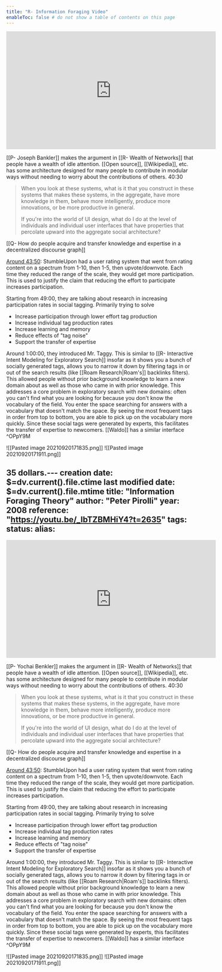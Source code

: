 ```yaml
---
title: "R- Information Foraging Video"
enableToc: false # do not show a table of contents on this page
---
```


<iframe width="560" height="315" src="https://www.youtube.com/embed/_IbTZBMHiY4?start=3622" title="YouTube video player" frameborder="0" allow="accelerometer; autoplay; clipboard-write; encrypted-media; gyroscope; picture-in-picture" allowfullscreen></iframe>

[[P- Joseph Bankler]] makes the argument in [[R- Wealth of Networks]] that people have a wealth of idle attention. [[Open source]], [[Wikipedia]], etc. has some architecture designed for many people to contribute in modular ways without needing to worry about the contributions of others. 40:30

> When you look at these systems, what is it that you construct in these systems that makes these systems, in the aggregate, have more knowledge in them, behave more intelligently, produce more innovations, or be more productive in general.
>
> If you're into the world of UI design, what do I do at the level of individuals and individual user interfaces that have properties that percolate upward into the aggregate social architecture?

[[Q- How do people acquire and transfer knowledge and expertise in a decentralized discourse graph]]

[Around 43:50](https://youtu.be/_IbTZBMHiY4?t=2635): StumbleUpon had a user rating system that went from rating content on a spectrum from 1-10, then 1-5, then upvote/downvote. Each time they reduced the range of the scale, they would get more participation. This is used to justify the claim that reducing the effort to participate increases participation. 

Starting from 49:00, they are talking about research in increasing participation rates in social tagging. Primarily trying to solve
- Increase participation through lower effort tag production
- Increase individual tag production rates
- Increase learning and memory
- Reduce effects of "tag noise"
- Support the transfer of expertise

Around 1:00:00, they introduced Mr. Taggy. This is similar to [[R- Interactive Intent Modeling for Exploratory Search]] insofar as it shows you a bunch of socially generated tags, allows you to narrow it down by filtering tags in or out of the search results (like [[Roam Research|Roam's]] backlinks filters). This allowed people without prior background knowledge to learn a new domain about as well as those who came in with prior knowledge. This addresses a core problem in exploratory search with new domains: often you can't find what you are looking for because you don't know the vocabulary of the field. You enter the space searching for answers with a vocabulary that doesn't match the space. By seeing the most frequent tags in order from top to bottom, you are able to pick up on the vocabulary more quickly. Since these social tags were generated by experts, this facilitates the transfer of expertise to newcomers. [[Waldo]] has a similar interface ^OPpY9M

![[Pasted image 20210920171835.png]]
![[Pasted image 20210920171911.png]]

35 dollars.---
creation date: $=dv.current().file.ctime
last modified date: $=dv.current().file.mtime
title: "Information Foraging Theory"
author: "Peter Pirolli"
year: 2008
reference: "https://youtu.be/_IbTZBMHiY4?t=2635"
tags: 
status: 
alias:
---


<iframe width="560" height="315" src="https://www.youtube.com/embed/_IbTZBMHiY4?start=3622" title="YouTube video player" frameborder="0" allow="accelerometer; autoplay; clipboard-write; encrypted-media; gyroscope; picture-in-picture" allowfullscreen></iframe>

[[P- Yochai Benkler]] makes the argument in [[R- Wealth of Networks]] that people have a wealth of idle attention. [[Open source]], [[Wikipedia]], etc. has some architecture designed for many people to contribute in modular ways without needing to worry about the contributions of others. 40:30

> When you look at these systems, what is it that you construct in these systems that makes these systems, in the aggregate, have more knowledge in them, behave more intelligently, produce more innovations, or be more productive in general.
>
> If you're into the world of UI design, what do I do at the level of individuals and individual user interfaces that have properties that percolate upward into the aggregate social architecture?

[[Q- How do people acquire and transfer knowledge and expertise in a decentralized discourse graph]]

[Around 43:50](https://youtu.be/_IbTZBMHiY4?t=2635): StumbleUpon had a user rating system that went from rating content on a spectrum from 1-10, then 1-5, then upvote/downvote. Each time they reduced the range of the scale, they would get more participation. This is used to justify the claim that reducing the effort to participate increases participation. 

Starting from 49:00, they are talking about research in increasing participation rates in social tagging. Primarily trying to solve
- Increase participation through lower effort tag production
- Increase individual tag production rates
- Increase learning and memory
- Reduce effects of "tag noise"
- Support the transfer of expertise

Around 1:00:00, they introduced Mr. Taggy. This is similar to [[R- Interactive Intent Modeling for Exploratory Search]] insofar as it shows you a bunch of socially generated tags, allows you to narrow it down by filtering tags in or out of the search results (like [[Roam Research|Roam's]] backlinks filters). This allowed people without prior background knowledge to learn a new domain about as well as those who came in with prior knowledge. This addresses a core problem in exploratory search with new domains: often you can't find what you are looking for because you don't know the vocabulary of the field. You enter the space searching for answers with a vocabulary that doesn't match the space. By seeing the most frequent tags in order from top to bottom, you are able to pick up on the vocabulary more quickly. Since these social tags were generated by experts, this facilitates the transfer of expertise to newcomers. [[Waldo]] has a similar interface ^OPpY9M

![[Pasted image 20210920171835.png]]
![[Pasted image 20210920171911.png]]
